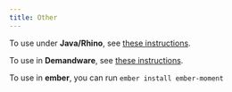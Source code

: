 ```yaml
---
title: Other
---
```



To use under **Java/Rhino**, see [these instructions](https://gist.github.com/UnquietCode/5614860).

To use in **Demandware**, see [these instructions](https://github.com/moment/moment/issues/1034).

To use in **ember**, you can run `ember install ember-moment`

